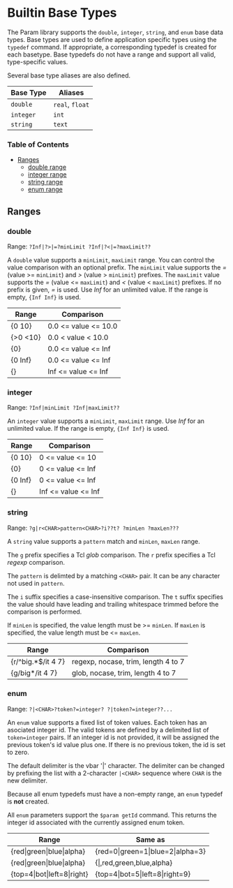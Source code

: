 # Builtin Base Types

The Param library supports the `double`, `integer`, `string`, and `enum` base data
types. Base types are used to define application specific types using the `typedef`
command. If appropriate, a corresponding typedef is created for each basetype. Base
typedefs do not have a range and support all valid, type-specific values.

Several base type aliases are also defined.

| Base Type | Aliases         |
| --------- | --------------- |
| `double`  | `real`, `float` |
| `integer` | `int`           |
| `string`  | `text`          |

### Table of Contents
* [Ranges](#ranges)
  * [double range](#double)
  * [integer range](#integer)
  * [string range](#string)
  * [enum range](#enum)

## Ranges

### double

Range: `?Inf|?>|=?minLimit ?Inf|?<|=?maxLimit??`

A `double` value supports a `minLimit`, `maxLimit` range. You can control the
value comparison with an optional prefix. The `minLimit` value supports the
*=* (value >= `minLimit`) and *>* (value > `minLimit`) prefixes. The `maxLimit` value
supports the *=* (value <= `maxLimit`) and *<* (value < `maxLimit`) prefixes. If no
prefix is given, *=* is used. Use *Inf* for an unlimited value. If the range is
empty, `{Inf Inf}` is used.

| Range     | Comparison           |
| --------- | -------------------- |
| {0 10}    | 0.0 <= value <= 10.0 |
| {>0 <10}  | 0.0 < value < 10.0   |
| {0}       | 0.0 <= value <= Inf  |
| {0 Inf}   | 0.0 <= value <= Inf  |
| {}        | Inf <= value <= Inf  |

### integer

Range: `?Inf|minLimit ?Inf|maxLimit??`

An `integer` value supports a `minLimit`, `maxLimit` range. Use *Inf* for an
unlimited value. If the range is empty, `{Inf Inf}` is used.

| Range     | Comparison           |
| --------- | -------------------- |
| {0 10}    | 0 <= value <= 10     |
| {0}       | 0 <= value <= Inf    |
| {0 Inf}   | 0 <= value <= Inf    |
| {}        | Inf <= value <= Inf  |

### string

Range: `?g|r<CHAR>pattern<CHAR>?i??t? ?minLen ?maxLen???`

A `string` value supports a `pattern` match and `minLen`, `maxLen` range.

The `g` prefix specifies a Tcl *glob* comparison.
The `r` prefix specifies a Tcl *regexp* comparison.

The `pattern` is delimted by a matching `<CHAR>` pair. It can be any character
not used in `pattern`.

The `i` suffix specifies a case-insensitive comparison.
The `t` suffix specifies the value should have leading and trailing whitespace
trimmed before the comparison is performed.

If `minLen` is specified, the value length must be >= `minLen`.
If `maxLen` is specified, the value length must be <= `maxLen`.


| Range              | Comparison                          |
| ------------------ | ----------------------------------- |
| {r/^big.*$/it 4 7} | regexp, nocase, trim, length 4 to 7 |
| {g/big*/it 4 7}    | glob, nocase, trim, length 4 to 7   |

### enum

Range: `?|<CHAR>?token?=integer? ?|token?=integer??...`

An `enum` value supports a fixed list of token values. Each token has an
asociated integer id. The valid tokens are defined by a delimited list of
`token=integer` pairs. If an integer id is not provided, it will be
assigned the previous token's id value plus one. If there is no previous
token, the id is set to zero.

The default delimiter is the vbar '|' character. The delimiter can be changed
by prefixing the list with a 2-character `|<CHAR>` sequence where `CHAR` is
the new delimiter.

Because all enum typedefs must have a non-empty range, an `enum` typedef is
**not** created.

All `enum` parameters support the `$param getId` command. This returns the
integer id associated with the currently assigned enum token.

| Range                       | Same as                           |
| --------------------------- | --------------------------------- |
| {red\|green\|blue\|alpha}   | {red=0\|green=1\|blue=2\|alpha=3} |
| {red\|green\|blue\|alpha}   | {\|,red,green,blue,alpha}         |
| {top=4\|bot\|left=8\|right} | {top=4\|bot=5\|left=8\|right=9}   |
